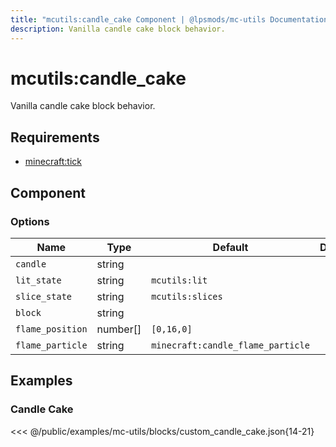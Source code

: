 ```yaml
---
title: "mcutils:candle_cake Component | @lpsmods/mc-utils Documentation"
description: Vanilla candle cake block behavior.
---
```


# mcutils:candle_cake

Vanilla candle cake block behavior.

## Requirements

- [minecraft:tick](https://learn.microsoft.com/en-us/minecraft/creator/reference/content/blockreference/examples/blockcomponents/minecraftblock_tick)

## Component

### Options

| Name             | Type     | Default                           | Description |
| ---------------- | -------- | --------------------------------- | ----------- |
| `candle`         | string   |                                   |             |
| `lit_state`      | string   | `mcutils:lit`                     |             |
| `slice_state`    | string   | `mcutils:slices`                  |             |
| `block`          | string   |                                   |             |
| `flame_position` | number[] | `[0,16,0]`                        |             |
| `flame_particle` | string   | `minecraft:candle_flame_particle` |             |

## Examples

### Candle Cake

<<< @/public/examples/mc-utils/blocks/custom_candle_cake.json{14-21}
